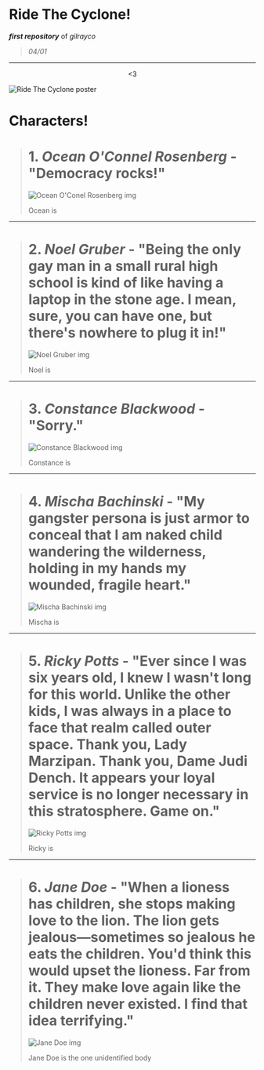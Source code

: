 # Ride The Cyclone!
***first repository*** of *gilrayco*
>
> *04/01*
>
---
<p align="center">
 <3
</p>

![Ride The Cyclone poster](https://m.media-amazon.com/images/I/81Ph25Nu2IL._UF1000,1000_QL80_.jpg)

# Characters!
> # 1. *Ocean O'Connel Rosenberg* - "Democracy rocks!" 
> 
> ![Ocean O'Conel Rosenberg img](https://static.wikia.nocookie.net/testthecyclone/images/2/2b/12002561_10153143539312469_597529194938551630_o.jpg/revision/latest/scale-to-width-down/250?cb=20230124140112)
> 
> Ocean is
---
> # 2. *Noel Gruber* - "Being the only gay man in a small rural high school is kind of like having a laptop in the stone age. I mean, sure, you can have one, but there's nowhere to plug it in!"
>
> ![Noel Gruber img](https://encrypted-tbn0.gstatic.com/images?q=tbn:ANd9GcQqGD9PBNut1Jf1Cnm6PQj3zAml9GbqeazX2YLXLUWmbTbMwD-ei1Ns8SaZUareVSZMtz8&usqp=CAU)
>
> Noel is
---
> # 3. *Constance Blackwood* - "Sorry."
> 
> ![Constance Blackwood img]()
>
> Constance is
---
> # 4. *Mischa Bachinski* - "My gangster persona is just armor to conceal that I am naked child wandering the wilderness, holding in my hands my wounded, fragile heart."
>
> ![Mischa Bachinski img]()
>
> Mischa is
---
> # 5. *Ricky Potts* - "Ever since I was six years old, I knew I wasn't long for this world. Unlike the other kids, I was always in a place to face that realm called outer space. Thank you, Lady Marzipan. Thank you, Dame Judi Dench. It appears your loyal service is no longer necessary in this stratosphere. Game on."
>
> ![Ricky Potts img](https://static.wikia.nocookie.net/testthecyclone/images/f/f6/11229780_10153143539432469_1921353752221333699_o.jpg/revision/latest/scale-to-width-down/250?cb=20230124140112)
> 
> Ricky is
---
> # 6. *Jane Doe* - "When a lioness has children, she stops making love to the lion. The lion gets jealous—sometimes so jealous he eats the children. You'd think this would upset the lioness. Far from it. They make love again like the children never existed. I find that idea terrifying."
> 
> ![Jane Doe img](https://static.wikia.nocookie.net/testthecyclone/images/5/53/Jane_Doe-Emily_Rohm1.png/revision/latest/scale-to-width/360?cb=20221220154931)
>
> Jane Doe is the one unidentified body 
